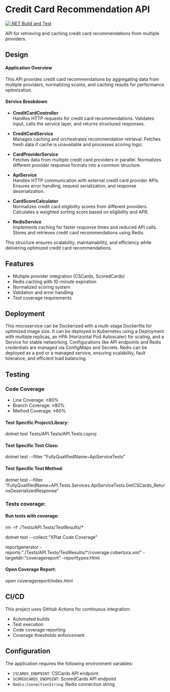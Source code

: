 # Credit Card Recommendation API

[![.NET Build and Test](https://github.com/DavidKielty1/reduxII/actions/workflows/dotnet.yml/badge.svg)](https://github.com/DavidKielty1/reduxII/actions/workflows/dotnet.yml)

API for retrieving and caching credit card recommendations from multiple providers.

## Design

#### Application Overview

This API provides credit card recommendations by aggregating data from multiple providers, normalizing scores, and caching results for performance optimization.

#### Service Breakdown

- **CreditCardController**  
  Handles HTTP requests for credit card recommendations.
  Validates input, calls the service layer, and returns structured responses.

- **CreditCardService**  
  Manages caching and orchestrates recommendation retrieval.
  Fetches fresh data if cache is unavailable and processes scoring logic.

- **CardProviderService**  
  Fetches data from multiple credit card providers in parallel.
  Normalizes different provider response formats into a common structure.

- **ApiService**  
  Handles HTTP communication with external credit card provider APIs.
  Ensures error handling, request serialization, and response deserialization.

- **CardScoreCalculator**  
  Normalizes credit card eligibility scores from different providers.
  Calculates a weighted sorting score based on eligibility and APR.

- **RedisService**  
  Implements caching for faster response times and reduced API calls.
  Stores and retrieves credit card recommendations using Redis.

This structure ensures scalability, maintainability, and efficiency while delivering optimized credit card recommendations.

## Features

- Multiple provider integration (CSCards, ScoredCards)
- Redis caching with 10-minute expiration
- Normalized scoring system
- Validation and error handling
- Test coverage requirements

## Deployment

This microservice can be Dockerized with a multi-stage Dockerfile for optimized image size. It can be deployed in Kubernetes using a Deployment with multiple replicas, an HPA (Horizontal Pod Autoscaler) for scaling, and a Service for stable networking. Configurations like API endpoints and Redis credentials are managed via ConfigMaps and Secrets. Redis can be deployed as a pod or a managed service, ensuring scalability, fault tolerance, and efficient load balancing.

## Testing

### Code Coverage

- Line Coverage: ≥80%
- Branch Coverage: ≥80%
- Method Coverage: ≥80%

#### Test Specific Project/Library:

dotnet test Tests/API.Tests/API.Tests.csproj

#### Test Specific Test Class:

dotnet test --filter "FullyQualifiedName~ApiServiceTests"

#### Test Specific Test Method:

dotnet test --filter "FullyQualifiedName=API.Tests.Services.ApiServiceTests.GetCSCards_ReturnsDeserializedResponse"

### Tests coverage:

#### Run tests with coverage:

rm -rf ./Tests/API.Tests/TestResults/\*

dotnet test --collect:"XPlat Code Coverage"

reportgenerator -reports:"./Tests/API.Tests/TestResults/\*/coverage.cobertura.xml" -targetdir:"coveragereport" -reporttypes:Html

#### Open Coverage Report:

open coveragereport/index.html

## CI/CD

This project uses GitHub Actions for continuous integration:

- Automated builds
- Test execution
- Code coverage reporting
- Coverage thresholds enforcement

## Configuration

The application requires the following environment variables:

- `CSCARDS_ENDPOINT`: CSCards API endpoint
- `SCOREDCARDS_ENDPOINT`: ScoredCards API endpoint
- `Redis:ConnectionString`: Redis connection string
